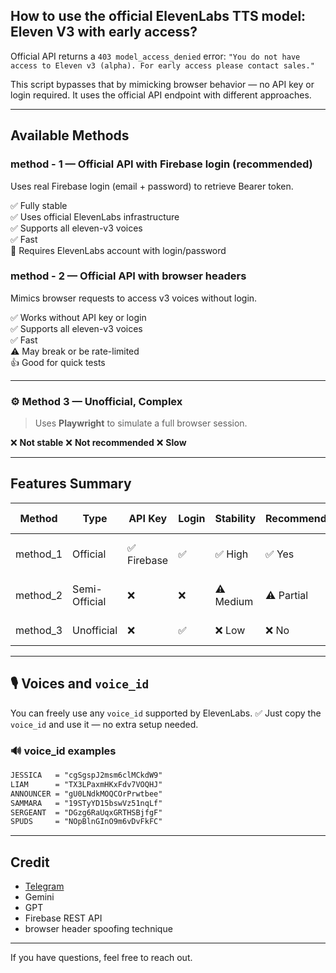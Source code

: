 ## How to use the official ElevenLabs TTS model: Eleven V3 with early access?

Official API returns a `403 model_access_denied` error:
`"You do not have access to Eleven v3 (alpha). For early access please contact sales."`

This script bypasses that by mimicking browser behavior — no API key or login required.
It uses the official API endpoint with different approaches.

---

## Available Methods

### method - 1 — Official API with Firebase login (**recommended**)
Uses real Firebase login (email + password) to retrieve Bearer token.

✅ Fully stable  
✅ Uses official ElevenLabs infrastructure  
✅ Supports all eleven-v3 voices  
✅ Fast  
🔐 Requires ElevenLabs account with login/password  

### method - 2 — Official API with browser headers
Mimics browser requests to access v3 voices without login.  

✅ Works without API key or login  
✅ Supports all eleven-v3 voices  
✅ Fast  
⚠️ May break or be rate-limited  
👍 Good for quick tests  

---

### ⚙️ Method 3 — Unofficial, Complex

> Uses **Playwright** to simulate a full browser session.

❌ **Not stable**
❌ **Not recommended**
❌ **Slow**

---

## Features Summary

| Method    | Type          | API Key    | Login | Stability | Recommended | Voices Supported                          |
| --------- | ------------- | ---------- | ----- | --------- | ----------- | ----------------------------------------- |
| method\_1 | Official      | ✅ Firebase | ✅     | ✅ High    | ✅ Yes       | ✅ All official voices (incl. `eleven_v3`) |
| method\_2 | Semi-Official | ❌          | ❌     | ⚠️ Medium | ⚠️ Partial  | ✅ All official voices (incl. `eleven_v3`)voices                    |
| method\_3 | Unofficial    | ❌          | ✅     | ❌ Low     | ❌ No        | ⚠️ Limited via browser UI                 |

---

## 🎙️ Voices and `voice_id`

You can freely use any `voice_id` supported by ElevenLabs.
✅ Just copy the `voice_id` and use it — no extra setup needed.

### 🔊 voice\_id examples

```txt
JESSICA   = "cgSgspJ2msm6clMCkdW9"  
LIAM      = "TX3LPaxmHKxFdv7VOQHJ"  
ANNOUNCER = "gU0LNdkMOQCOrPrwtbee"  
SAMMARA   = "19STyYD15bswVz51nqLf"  
SERGEANT  = "DGzg6RaUqxGRTHSBjfgF"  
SPUDS     = "NOpBlnGInO9m6vDvFkFC"
```

---

## Credit

* [Telegram](https://t.me/david667s)
* Gemini
* GPT
* Firebase REST API
* browser header spoofing technique

---

If you have questions, feel free to reach out.